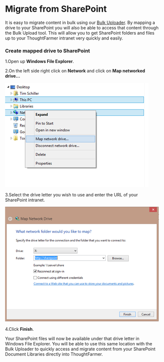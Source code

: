 # Migrate from SharePoint

It is easy to migrate content in bulk using our [Bulk Uploader](./). By mapping a drive to your SharePoint you will also be able to access that content through the Bulk Upload tool. This will allow you to get SharePoint folders and files up to your ThoughtFarmer intranet very quickly and easily.

### Create mapped drive to SharePoint

1.Open up **Windows File Explorer**.

2.On the left side right click on **Network** and click on **Map networked drive...**

![](../../../.gitbook/assets/1%20%2887%29.png)

3.Select the drive letter you wish to use and enter the URL of your SharePoint intranet.

![](../../../.gitbook/assets/2%20%2896%29.png)

4.Click **Finish**.

  
Your SharePoint files will now be available under that drive letter in Windows File Explorer. You will be able to use this same location with the Bulk Uploader to quickly access and migrate content from your SharePoint Document Libraries directly into ThoughtFarmer.

